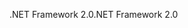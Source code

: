 <span data-ttu-id="e18d4-101">.NET Framework 2.0</span><span class="sxs-lookup"><span data-stu-id="e18d4-101">.NET Framework 2.0</span></span>